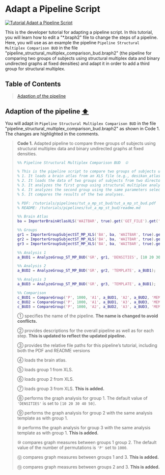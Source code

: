 # Adapt a Pipeline Script

[![Tutorial Adapt a Pipeline Script](https://img.shields.io/badge/PDF-Download-red?style=flat-square&logo=adobe-acrobat-reader)](dev_pipeline.pdf)

This is the developer tutorial for adapting a pipeline script. 
In this tutorial, you will learn how to edit a "*.braph2" file to change the steps of a pipeline. Here, you will use as an example the pipeline `Pipeline Structural Multiplex Comparison BUD` in the file "pipeline_structural_multiplex_comparison_bud.braph2" (the pipeline for comparing two groups of subjects using structural multiplex data and binary undirected graphs at fixed densities) and adapt it in order to add a third group for structural multiplex.


## Table of Contents
> [Adaption of the pipeline](#Adaption-of-the-pipeline)
>



<a id="Adaption-of-the-pipeline"></a>
## Adaption of the pipeline  [⬆](#Table-of-Contents)

You will adapt in `Pipeline Structural Multiplex Comparison BUD` in the file "pipeline_structural_multiplex_comparison_bud.braph2" as shown in Code 1. The changes are highlighted in the comments.


> **Code 1.** Adapted pipeline to compare three groups of subjects using structural multiplex data and binary undirected graphs at fixed densities.
> ````matlab
> %% Pipeline Structural Multiplex Comparison BUD  ①
> 
> % This is the pipeline script to compare two groups of subjects using structural multiplex data and binary undirected graphs at fixed densities.  ②
> % 1. It loads a brain atlas from an XLS file (e.g., desikan_atlas.xlsx).
> % 2. It loads the data of two groups of subjects from two directories (e.g., ST_MP_group_1_XLS and ST_MP_group_2_XLS).
> % 3. It analyzes the first group using structural multiplex analyses (ST_MP) based on binary unidrected graphs at fixed densities (BUD).
> % 4. It analyzes the second group using the same parameters selected for the first group.
> % 5. It compares the results of the two analyses.
> 
> % PDF: /tutorials/pipelines/tut_a_mp_st_bud/tut_a_mp_st_bud.pdf  ③
> % README: /tutorials/pipelines/tut_a_mp_st_bud/readme.md
> 
> %% Brain Atlas
> ba = ImporterBrainAtlasXLS('WAITBAR', true).get('GET_FILE').get('BA');  ④
> 
> %% Groups
> gr1 = ImporterGroupSubjectST_MP_XLS('BA', ba, 'WAITBAR', true).get('GET_DIR').get('GR');  ⑤
> gr2 = ImporterGroupSubjectST_MP_XLS('BA', ba, 'WAITBAR', true).get('GET_DIR').get('GR');  ⑥
> gr3 = ImporterGroupSubjectST_MP_XLS('BA', ba, 'WAITBAR', true).get('GET_DIR').get('GR');  ⑦
> 
> %% Analysis 1
> a_BUD1 = AnalyzeGroup_ST_MP_BUD('GR', gr1, 'DENSITIES', [10 20 30 40 50]);  ⑧
> 
> %% Analysis 2
> a_BUD2 = AnalyzeGroup_ST_MP_BUD('GR', gr2, 'TEMPLATE', a_BUD1);  ⑨
> 
> %% Analysis 3
> a_BUD3 = AnalyzeGroup_ST_MP_BUD('GR', gr3, 'TEMPLATE', a_BUD1);  ⑩
> 
> %% Comparison
> c_BUD1 = CompareGroup('P', 1000, 'A1', a_BUD1, 'A2', a_BUD2, 'MEMORIZE', true);  ⑩
> c_BUD2 = CompareGroup('P', 1000, 'A1', a_BUD1, 'A3', a_BUD3, 'MEMORIZE', true);  ⑫
> c_BUD3 = CompareGroup('P', 1000, 'A2', a_BUD2, 'A3', a_BUD3, 'MEMORIZE', true);  ⑬
> ````
> 
> ① specifies the name of the pipeline. **The name is changed to avoid conflicts.**
> 
> ② provides descriptions for the overall pipeline as well as for each step. **This is updated to reflect the updated pipeline.**
> 
> ③ provides the relative file paths for this pipeline’s tutorial, including both the PDF and README versions
> 
> ④ loads the brain atlas.
> 
> ⑤ loads group 1 from XLS.
> 
> ⑥ loads group 2 from XLS.
> 
> ⑦ loads group 3 from XLS. **This is added.**
> 
> ⑧ performs the graph analysis for group 1. The default value of `'DENSITIES'` is set to `[10 20 30 40 50]`.
> 
> ⑨ performs the graph analysis for group 2 with the same analysis template as with group 1.
> 
> ⑩ performs the graph analysis for group 3 with the same analysis template as with group 1. **This is added.**
> 
> ⑩ compares graph measures between groups 1 group 2. The default value of the number of permutations is `'P'` set to `1000`.
> 
> ⑫ compares graph measures between groups 1 and 3. **This is added.**
> 
> ⑬ compares graph measures between groups 2 and 3. **This is added.**
>

